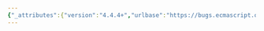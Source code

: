 ```yaml
---
{"_attributes":{"version":"4.4.4+","urlbase":"https://bugs.ecmascript.org/","maintainer":"dherman@mozilla.com"},"bug":{"bug_id":970,"creation_ts":"2012-11-17 00:43:00 -0800","short_desc":"15.9.1.3: upright \"y\"","delta_ts":"2012-11-23 09:45:47 -0800","product":"Draft for 6th Edition","component":"editorial issue","version":"Rev 11: October 26, 2012 Draft","rep_platform":"All","op_sys":"All","bug_status":"RESOLVED","resolution":"FIXED","priority":"Normal","bug_severity":"trivial","everconfirmed":true,"reporter":{"uid":"jmdyck","name":"Michael Dyck"},"assigned_to":{"uid":"allen","name":"Allen Wirfs-Brock"},"long_desc":[{"commentid":2473,"comment_count":0,"who":{"uid":"jmdyck","name":"Michael Dyck"},"bug_when":"2012-11-17 00:43:29 -0800","thetext":"In 15.9.1.3 \"Year Number\",\nin the definition of DaysInYear,\nlines 2 and 3 say:\n    = 366 if (y modulo 4) = 0 and (y modulo 100) != 0\n    = 365 if (y modulo 100) = 0 and (y modulo 400) != 0\nIn each case, the second occurrence of 'y' is in an upright font.\n\nChange each to an italic font."},{"commentid":2494,"comment_count":1,"who":{"uid":"allen","name":"Allen Wirfs-Brock"},"bug_when":"2012-11-21 16:30:05 -0800","thetext":"corrected in rev 12 editor's draft"},{"commentid":2668,"comment_count":2,"who":{"uid":"allen","name":"Allen Wirfs-Brock"},"bug_when":"2012-11-23 09:45:47 -0800","thetext":"corrected in rev 12, Nov. 22, 2012 draft"}]}}
---
```

